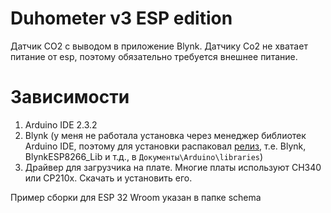 # Duhometer v3 ESP edition
Датчик CO2 с выводом в приложение Blynk. Датчику Co2 не хватает питание от esp, поэтому обязательно требуется внешнее питание.

# Зависимости
1. Arduino IDE 2.3.2
2. Blynk (у меня не работала установка через менеджер библиотек Arduino IDE, поэтому для установки распаковал [релиз](https://github.com/blynkkk/blynk-library/releases), т.е. Blynk, BlynkESP8266_Lib и т.д., в `Документы\Arduino\libraries`)
3. Драйвер для загрузчика на плате. Многие платы используют CH340 или CP210x. Скачать и установить его.

Пример сборки для ESP 32 Wroom указан в папке schema
